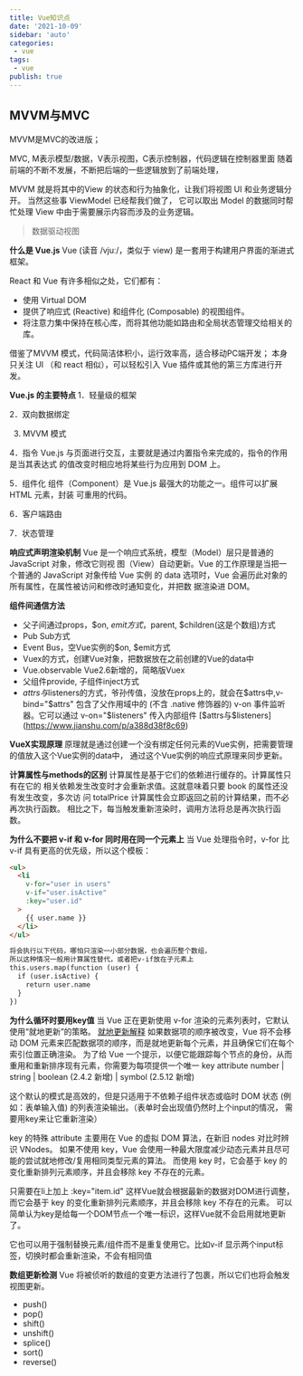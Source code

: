 ```yaml
---
title: Vue知识点
date: '2021-10-09'
sidebar: 'auto'
categories:
 - vue
tags:
 - vue
publish: true
---
```


## MVVM与MVC
MVVM是MVC的改进版；

MVC, M表示模型/数据，V表示视图，C表示控制器，代码逻辑在控制器里面
随着前端的不断不发展，不断把后端的一些逻辑放到了前端处理，

MVVM 就是将其中的View 的状态和行为抽象化，让我们将视图 UI 和业务逻辑分开。
当然这些事 ViewModel 已经帮我们做了，
它可以取出 Model 的数据同时帮忙处理 View 中由于需要展示内容而涉及的业务逻辑。

> 数据驱动视图

**什么是 Vue.js**
Vue (读音 /vjuː/，类似于 view) 是一套用于构建用户界面的渐进式框架。

React 和 Vue 有许多相似之处，它们都有：
- 使用 Virtual DOM
- 提供了响应式 (Reactive) 和组件化 (Composable) 的视图组件。
- 将注意力集中保持在核心库，而将其他功能如路由和全局状态管理交给相关的库。

借鉴了MVVM 模式，代码简洁体积小，运行效率高，适合移动PC端开发；
本身只关注 UI （和 react 相似），可以轻松引入 Vue 插件或其他的第三方库进行开发。

**Vue.js 的主要特点**
1．轻量级的框架

2．双向数据绑定 

3. MVVM 模式

4．指令 
    Vue.js 与页面进行交互，主要就是通过内置指令来完成的，指令的作用是当其表达式
    的值改变时相应地将某些行为应用到 DOM 上。 
    5．组件化 
    组件（Component）是 Vue.js 最强大的功能之一。组件可以扩展 HTML 元素，封装
    可重用的代码。
    
6．客户端路由

7．状态管理

**响应式声明渲染机制**
    Vue 是一个响应式系统，模型（Model）层只是普通的 JavaScript 对象，修改它则视
图（View）自动更新。Vue 的工作原理是当把一个普通的 JavaScript 对象传给 Vue 实例
的 data 选项时，Vue 会遍历此对象的所有属性，在属性被访问和修改时通知变化，并把数
据渲染进 DOM。 

**组件间通信方法**
- 父子间通过props，$on, $emit方式，$parent, $children(这是个数组)方式
- Pub Sub方式
- Event Bus，空Vue实例的$on, $emit方式
- Vuex的方式，创建Vue对象，把数据放在之前创建的Vue的data中
- Vue.observable Vue2.6新增的，简略版Vuex
- 父组件provide, 子组件inject方式
- $attrs与$listeners的方式，爷孙传值，没放在props上的，就会在$attrs中,v-bind="$attrs"
包含了父作用域中的 (不含 .native 修饰器的) v-on 事件监听器。它可以通过 v-on="$listeners" 传入内部组件
[$attrs与$listeners](https://www.jianshu.com/p/a388d38f8c69)

**VueX实现原理**
原理就是通过创建一个没有绑定任何元素的Vue实例，把需要管理的值放入这个Vue实例的data中，
通过这个Vue实例的响应式原理来同步更新。

**计算属性与methods的区别**
计算属性是基于它们的依赖进行缓存的。计算属性只有在它的
相关依赖发生改变时才会重新求值。这就意味着只要 book 的属性还没有发生改变，多次访
问 totalPrice 计算属性会立即返回之前的计算结果，而不必再次执行函数。 
相比之下，每当触发重新渲染时，调用方法将总是再次执行函数。

**为什么不要把 v-if 和 v-for 同时用在同一个元素上**
当 Vue 处理指令时，v-for 比 v-if 具有更高的优先级，所以这个模板：
```html
<ul>
  <li
    v-for="user in users"
    v-if="user.isActive"
    :key="user.id"
  >
    {{ user.name }}
  </li>
</ul>

将会执行以下代码，哪怕只渲染一小部分数据，也会遍历整个数组，
所以这种情况一般用计算属性替代，或者把v-if放在子元素上
this.users.map(function (user) {
  if (user.isActive) {
    return user.name
  }
})
```

**为什么循环时要用key值**
当 Vue 正在更新使用 v-for 渲染的元素列表时，它默认使用“就地更新”的策略。
[就地更新解释](https://juejin.cn/post/6872271674692075534)
如果数据项的顺序被改变，Vue 将不会移动 DOM 元素来匹配数据项的顺序，而是就地更新每个元素，并且确保它们在每个索引位置正确渲染。
为了给 Vue 一个提示，以便它能跟踪每个节点的身份，从而重用和重新排序现有元素，你需要为每项提供一个唯一 key attribute
number | string | boolean (2.4.2 新增) | symbol (2.5.12 新增)

这个默认的模式是高效的，但是只适用于不依赖子组件状态或临时 DOM 状态 (例如：表单输入值) 的列表渲染输出。（表单时会出现值仍然时上个input的情况，
需要用key来让它重新渲染）

key 的特殊 attribute 主要用在 Vue 的虚拟 DOM 算法，在新旧 nodes 对比时辨识 VNodes。
如果不使用 key，Vue 会使用一种最大限度减少动态元素并且尽可能的尝试就地修改/复用相同类型元素的算法。
而使用 key 时，它会基于 key 的变化重新排列元素顺序，并且会移除 key 不存在的元素。

只需要在li上加上 :key="item.id" 这样Vue就会根据最新的数据对DOM进行调整，
而它会基于 key 的变化重新排列元素顺序，并且会移除 key 不存在的元素。
可以简单认为key是给每一个DOM节点一个唯一标识，这样Vue就不会启用就地更新了。


它也可以用于强制替换元素/组件而不是重复使用它。比如v-if 显示两个input标签，切换时都会重新渲染，不会有相同值

**数组更新检测**
Vue 将被侦听的数组的变更方法进行了包裹，所以它们也将会触发视图更新。
- push()
- pop()
- shift()
- unshift()
- splice()
- sort()
- reverse()